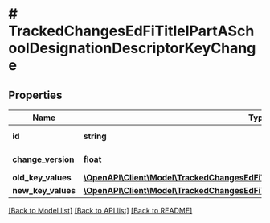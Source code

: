 # # TrackedChangesEdFiTitleIPartASchoolDesignationDescriptorKeyChange

## Properties

Name | Type | Description | Notes
------------ | ------------- | ------------- | -------------
**id** | **string** | Resource identifier | [optional]
**change_version** | **float** | Change version | [optional]
**old_key_values** | [**\OpenAPI\Client\Model\TrackedChangesEdFiTitleIPartASchoolDesignationDescriptorKey**](TrackedChangesEdFiTitleIPartASchoolDesignationDescriptorKey.md) |  | [optional]
**new_key_values** | [**\OpenAPI\Client\Model\TrackedChangesEdFiTitleIPartASchoolDesignationDescriptorKey**](TrackedChangesEdFiTitleIPartASchoolDesignationDescriptorKey.md) |  | [optional]

[[Back to Model list]](../../README.md#models) [[Back to API list]](../../README.md#endpoints) [[Back to README]](../../README.md)
